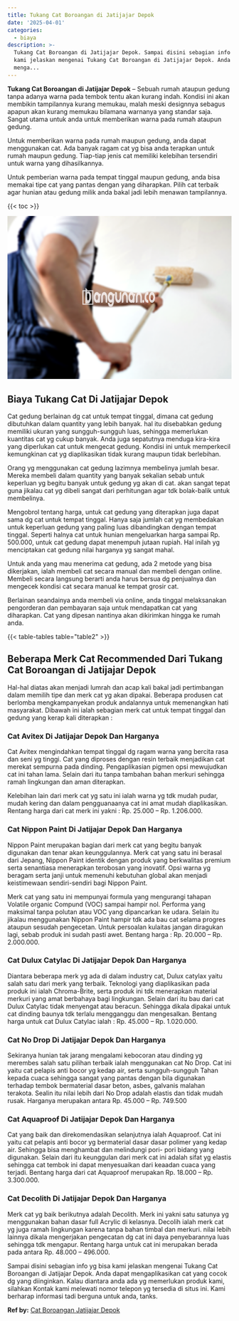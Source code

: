 ```yaml
---
title: Tukang Cat Boroangan di Jatijajar Depok
date: '2025-04-01'
categories:
  - biaya
description: >-
  Tukang Cat Boroangan di Jatijajar Depok. Sampai disini sebagian info yg bisa
  kami jelaskan mengenai Tukang Cat Boroangan di Jatijajar Depok. Anda dapat
  menga...
---
```


**Tukang Cat Boroangan di Jatijajar Depok** – Sebuah rumah ataupun gedung tanpa adanya warna pada tembok tentu akan kurang indah. Kondisi ini akan membikin tampilannya kurang memukau, malah meski designnya sebagus apapun akan kurang memukau bilamana warnanya yang standar saja. Sangat utama untuk anda untuk memberikan warna pada rumah ataupun gedung.

Untuk memberikan warna pada rumah maupun gedung, anda dapat menggunakan cat. Ada banyak ragam cat yg bisa anda terapkan untuk rumah maupun gedung. Tiap-tiap jenis cat memiliki kelebihan tersendiri untuk warna yang dihasilkannya.

Untuk pemberian warna pada tempat tinggal maupun gedung, anda bisa memakai tipe cat yang pantas dengan yang diharapkan. Pilih cat terbaik agar hunian atau gedung milik anda bakal jadi lebih menawan tampilannya.

{{< toc >}}

![Tukang Cat Boroangan di Jatijajar Depok](/images/jasa-cat-murah02.png)

## Biaya Tukang Cat Di Jatijajar Depok

Cat gedung berlainan dg cat untuk tempat tinggal, dimana cat gedung dibutuhkan dalam quantity yang lebih banyak. hal itu disebabkan gedung memiliki ukuran yang sungguh-sungguh luas, sehingga memerlukan kuantitas cat yg cukup banyak. Anda juga sepatutnya menduga kira-kira yang diperlukan cat untuk mengecat gedung. Kondisi ini untuk memperkecil kemungkinan cat yg diaplikasikan tidak kurang maupun tidak berlebihan.

Orang yg menggunakan cat gedung lazimnya membelinya jumlah besar. Mereka membeli dalam quantity yang banyak sekalian sebab untuk keperluan yg begitu banyak untuk gedung yg akan di cat. akan sangat tepat guna jikalau cat yg dibeli sangat dari perhitungan agar tdk bolak-balik untuk membelinya.

Mengobrol tentang harga, untuk cat gedung yang diterapkan juga dapat sama dg cat untuk tempat tinggal. Hanya saja jumlah cat yg membedakan untuk keperluan gedung yang paling luas dibandingkan dengan tempat tinggal. Seperti halnya cat untuk hunian mengeluarkan harga sampai Rp. 500.000, untuk cat gedung dapat menempuh jutaan rupiah. Hal inilah yg menciptakan cat gedung nilai harganya yg sangat mahal.

Untuk anda yang mau menerima cat gedung, ada 2 metode yang bisa dikerjakan, ialah membeli cat secara manual dan membeli dengan online. Membeli secara langsung berarti anda harus bersua dg penjualnya dan mengecek kondisi cat secara manual ke tempat grosir cat.

Berlainan seandainya anda membeli via online, anda tinggal melaksanakan pengorderan dan pembayaran saja untuk mendapatkan cat yang diharapkan. Cat yang dipesan nantinya akan dikirimkan hingga ke rumah anda.

{{< table-tables table="table2" >}}

## Beberapa Merk Cat Recommended Dari Tukang Cat Boroangan di Jatijajar Depok

Hal-hal diatas akan menjadi lumrah dan acap kali bakal jadi pertimbangan dalam memilih tipe dan merk cat yg akan dipakai. Beberapa produsen cat berlomba mengkampanyekan produk andalannya untuk memenangkan hati masyarakat. Dibawah ini ialah sebagian merk cat untuk tempat tinggal dan gedung yang kerap kali diterapkan :

### Cat Avitex Di Jatijajar Depok Dan Harganya

Cat Avitex mengindahkan tempat tinggal dg ragam warna yang bercita rasa dan seni yg tinggi. Cat yang diproses dengan resin terbaik menjadikan cat merekat sempurna pada dinding. Pengaplikasian pigmen opsi mewujudkan cat ini tahan lama. Selain dari itu tanpa tambahan bahan merkuri sehingga ramah lingkungan dan aman diterapkan.

Kelebihan lain dari merk cat yg satu ini ialah warna yg tdk mudah pudar, mudah kering dan dalam pengguanaanya cat ini amat mudah diaplikasikan. Rentang harga dari cat merk ini yakni : Rp. 25.000 – Rp. 1.206.000.

### Cat Nippon Paint Di Jatijajar Depok Dan Harganya

Nippon Paint merupakan bagian dari merk cat yang begitu banyak digunakan dan tenar akan keunggulannya. Merk cat yang satu ini berasal dari Jepang, Nippon Paint identik dengan produk yang berkwalitas premium serta senantiasa menerapkan terobosan yang inovatif. Opsi warna yg beragam serta janji untuk memenuhi kebutuhan global akan menjadi keistimewaan sendiri-sendiri bagi Nippon Paint.

Merk cat yang satu ini mempunyai formula yang mengurangi tahapan Volatile organic Compund (VOC) sampai hampir nol. Performa yang maksimal tanpa polutan atau VOC yang dipancarkan ke udara. Selain itu jikalau menggunakan Nippon Paint hampir tdk ada bau cat selama progres ataupun sesudah pengecetan. Untuk persoalan kulaitas jangan diragukan lagi, sebab produk ini sudah pasti awet. Bentang harga : Rp. 20.000 – Rp. 2.000.000.

### Cat Dulux Catylac Di Jatijajar Depok Dan Harganya

Diantara beberapa merk yg ada di dalam industry cat, Dulux catylax yaitu salah satu dari merk yang terbaik. Teknologi yang diaplikasikan pada produk ini ialah Chroma-Brite, serta produk ini tdk menerapkan material merkuri yang amat berbahaya bagi lingkungan. Selain dari itu bau dari cat Dulux Catylac tidak menyengat atau beracun. Sehingga dikala dipakai untuk cat dinding baunya tdk terlalu mengganggu dan mengesalkan. Bentang harga untuk cat Dulux Catylac ialah : Rp. 45.000 – Rp. 1.020.000.

### Cat No Drop Di Jatijajar Depok Dan Harganya

Sekiranya hunian tak jarang mengalami kebocoran atau dinding yg merembes salah satu pilihan terbaik ialah menggunakan cat No Drop. Cat ini yaitu cat pelapis anti bocor yg kedap air, serta sungguh-sungguh Tahan kepada cuaca sehingga sangat yang pantas dengan bila digunakan terhadap tembok bermaterial dasar beton, asbes, galvanis malahan terakota. Sealin itu nilai lebih dari No Drop adalah elastis dan tidak mudah rusak. Harganya merupakan antara Rp. 45.000 – Rp. 749.500

### Cat Aquaproof Di Jatijajar Depok Dan Harganya

Cat yang baik dan direkomendasikan selanjutnya ialah Aquaproof. Cat ini yaitu cat pelapis anti bocor yg bermaterial dasar dasar polimer yang kedap air. Sehingga bisa menghambat dan melindungi pori- pori bidang yang digunakan. Selain dari itu keunggulan dari merk cat ini adalah sifat yg elastis sehingga cat tembok ini dapat menyesuaikan dari keaadan cuaca yang terjadi. Bentang harga dari cat Aquaproof merupakan Rp. 18.000 – Rp. 3.300.000.

### Cat Decolith Di Jatijajar Depok Dan Harganya

Merk cat yg baik berikutnya adalah Decolith. Merk ini yakni satu satunya yg menggunakan bahan dasar full Acrylic di kelasnya. Decolih ialah merk cat yg juga ramah lingkungan karena tanpa bahan timbal dan merkuri. nilai lebih lainnya dikala mengerjakan pengecatan dg cat ini daya penyebarannya luas sehingga tdk mengapur. Rentang harga untuk cat ini merupakan berada pada antara Rp. 48.000 – 496.000.

Sampai disini sebagian info yg bisa kami jelaskan mengenai Tukang Cat Boroangan di Jatijajar Depok. Anda dapat mengaplikasikan cat yang cocok dg yang diinginkan. Kalau diantara anda ada yg memerlukan produk kami, silahkan Kontak kami melewati nomor telepon yg tersedia di situs ini. Kami berharap informasi tadi berguna untuk anda, tanks.

**Ref by:** [Cat Boroangan Jatijajar Depok](https://id.wikipedia.org/wiki/Cat)
